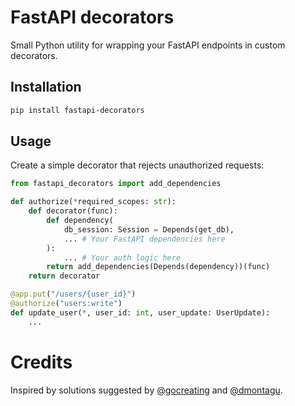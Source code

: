# FastAPI decorators

Small Python utility for wrapping your FastAPI endpoints in custom decorators.

## Installation
```bash
pip install fastapi-decorators
```

## Usage
Create a simple decorator that rejects unauthorized requests:

```python
from fastapi_decorators import add_dependencies

def authorize(*required_scopes: str):
    def decorator(func):
        def dependency(
            db_session: Session = Depends(get_db),
            ... # Your FastAPI dependencies here
        ):
            ... # Your auth logic here
        return add_dependencies(Depends(dependency))(func)
    return decorator

@app.put("/users/{user_id}")
@authorize("users:write")
def update_user(*, user_id: int, user_update: UserUpdate):
    ...
```

# Credits
Inspired by solutions suggested by [@gocreating](https://github.com/gocreating) and [@dmontagu](https://github.com/dmontagu).